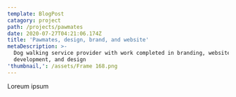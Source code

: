 ```yaml
---
template: BlogPost
catagory: project
path: /projects/pawmates
date: 2020-07-27T04:21:06.174Z
title: 'Pawmates, design, brand, and website'
metaDescription: >-
  Dog walking service provider with work completed in branding, website
  development, and design
'thumbnail,': /assets/Frame 168.png
---
```

Loreum ipsum
